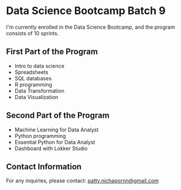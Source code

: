 # Data Science Bootcamp Batch 9

I'm currently enrolled in the Data Science Bootcamp, and the program consists of 10 sprints.

## First Part of the Program

- Intro to data science
- Spreadsheets
- SQL databases
- R programming
- Data Transformation
- Data Visualization

## Second Part of the Program

- Machine Learning for Data Analyst
- Python programming
- Essential Python for Data Analyst
- Dashboard with Lokker Studio

## Contact Information

For any inquiries, please contact: [patty.nichapornn@gmail.com](mailto:patty.nichapornn@gmail.com)
